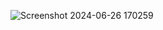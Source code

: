 
 
 ![Screenshot 2024-06-26 170259](https://github.com/ayush-11-c/WORLD_TOUR/assets/136771883/588b5b27-e199-4e5a-8288-b99b5592b1e9)
